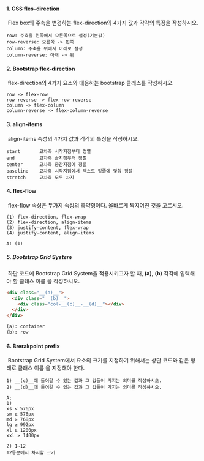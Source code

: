 #### 1. CSS fles-direction

​	Flex box의 주축을 변경하는 flex-direction의 4가지 값과 각각의 특징을 작성하시오.

```
row: 주축을 왼쪽에서 오른쪽으로 설정(기본값)
row-reverse: 오른쪽 -> 왼쪽
column: 주축을 위에서 아래로 설정
column-reverse: 아래 -> 위
```



#### 2. Bootstrap flex-direction

​	flex-direction의 4가지 요소와 대응하는 bootstrap 클래스를 작성하시오.

```
row -> flex-row
row-reverse -> flex-row-reverse
column -> flex-column
column-reverse -> flex-column-reverse
```



#### 3. align-items

​	align-items 속성의 4가지 값과 각각의 특징을 작성하시오.

```
start		교차축 시작지점부터 정렬
end			교차축 끝지점부터 정렬
center		교차축 중간지점에 정렬
baseline	교차축 시작지점에서 텍스트 밑줄에 맞춰 정렬
stretch		교차축 모두 차지
```



#### 4. flex-flow

​	flex-flow 속성은 두가지 속성의 축약형이다. 올바르게 짝지어진 것을 고르시오.

```
(1) flex-direction, flex-wrap
(2) flex-direction, align-items
(3) justify-content, flex-wrap
(4) justify-content, align-items

A: (1)
```



##### 5. Bootstrap Grid System

​	하단 코드에 Bootstrap Grid System을 적용시키고자 할 때, __(a)__, __(b)__ 각각에 입력해야 할 클래스 이름	을 작성하시오.

```html
<div class="__(a)__">
  <div class="__(b)__">
    <div class="col-__(c)__-__(d)__"></div>
  </div>
</div>

(a): container
(b): row
```



#### 6. Brerakpoint prefix

​	Bootstrap Grid System에서 요소의 크기를 지정하기 위해서는 상단 코드와 같은 형태로 클래스 이름	을 지정해야 한다.

```
1) __(c)__에 들어갈 수 있는 값과 그 값들이 가지는 의미를 작성하시오.
2) __(d)__에 들어갈 수 있는 값과 그 값들이 가지는 의미를 작성하시오.

A:
1)
xs < 576px
sm ≥ 576px
md ≥ 768px
lg ≥ 992px
xl ≥ 1200px
xxl ≥ 1400px

2) 1~12
12등분에서 차지할 크기
```

